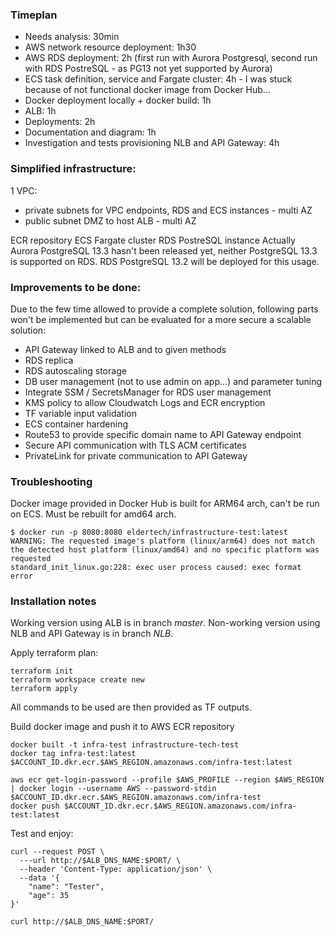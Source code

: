 ### Timeplan
* Needs analysis: 30min
* AWS network resource deployment: 1h30
* AWS RDS deployment: 2h (first run with Aurora Postgresql, second run with RDS PostreSQL - as PG13 not yet supported by Aurora)
* ECS task definition, service and Fargate cluster: 4h - I was stuck because of not functional docker image from Docker Hub...
* Docker deployment locally + docker build: 1h
* ALB: 1h
* Deployments: 2h
* Documentation and diagram: 1h
* Investigation and tests provisioning NLB and API Gateway: 4h

### Simplified infrastructure:
1 VPC:
* private subnets for VPC endpoints, RDS and ECS instances - multi AZ
* public subnet DMZ to host ALB - multi AZ

ECR repository
ECS Fargate cluster
RDS PostreSQL instance
Actually Aurora PostgreSQL 13.3 hasn't been released yet, neither PostgreSQL 13.3 is supported on RDS. RDS PostgreSQL 13.2 will be deployed for this usage.

### Improvements to be done:
Due to the few time allowed to provide a complete solution, following parts won't be implemented but can be evaluated for a more secure a scalable solution:
* API Gateway linked to ALB and to given methods
* RDS replica
* RDS autoscaling storage
* DB user management (not to use admin on app...) and parameter tuning
* Integrate SSM / SecretsManager for RDS user management
* KMS policy to allow Cloudwatch Logs and ECR encryption
* TF variable input validation
* ECS container hardening
* Route53 to provide specific domain name to API Gateway endpoint
* Secure API communication with TLS ACM certificates
* PrivateLink for private communication to API Gateway

### Troubleshooting
Docker image provided in Docker Hub is built for ARM64 arch, can't be run on ECS. Must be rebuilt for amd64 arch.
```
$ docker run -p 8080:8080 eldertech/infrastructure-test:latest
WARNING: The requested image's platform (linux/arm64) does not match the detected host platform (linux/amd64) and no specific platform was requested
standard_init_linux.go:228: exec user process caused: exec format error
```

### Installation notes
Working version using ALB is in branch *master*. Non-working version using NLB and API Gateway is in branch *NLB*.

Apply terraform plan:
```
terraform init
terraform workspace create new
terraform apply
```

All commands to be used are then provided as TF outputs.

Build docker image and push it to AWS ECR repository
```
docker built -t infra-test infrastructure-tech-test
docker tag infra-test:latest $ACCOUNT_ID.dkr.ecr.$AWS_REGION.amazonaws.com/infra-test:latest

aws ecr get-login-password --profile $AWS_PROFILE --region $AWS_REGION | docker login --username AWS --password-stdin $ACCOUNT_ID.dkr.ecr.$AWS_REGION.amazonaws.com/infra-test
docker push $ACCOUNT_ID.dkr.ecr.$AWS_REGION.amazonaws.com/infra-test:latest
```

Test and enjoy:
```
curl --request POST \
  ---url http://$ALB_DNS_NAME:$PORT/ \
  --header 'Content-Type: application/json' \
  --data '{
	"name": "Tester",
	"age": 35
}'

curl http://$ALB_DNS_NAME:$PORT/
```

